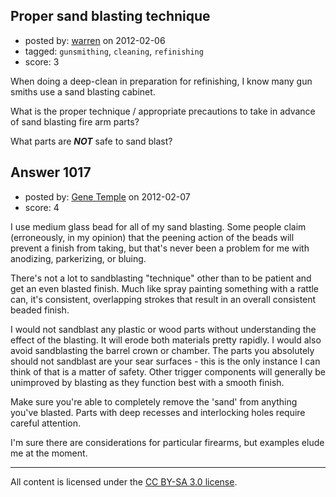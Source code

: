 ## Proper sand blasting technique

- posted by: [warren](https://stackexchange.com/users/-1/143-warren) on 2012-02-06
- tagged: `gunsmithing`, `cleaning`, `refinishing`
- score: 3

When doing a deep-clean in preparation for refinishing, I know many gun smiths use a sand blasting cabinet.

What is the proper technique / appropriate precautions to take in advance of sand blasting fire arm parts?

What parts are ***NOT*** safe to sand blast?


## Answer 1017

- posted by: [Gene Temple](https://stackexchange.com/users/-1/254-gene-temple) on 2012-02-07
- score: 4

I use medium glass bead for all of my sand blasting.  Some people claim (erroneously, in my opinion) that the peening action of the beads will prevent a finish from taking, but that's never been a problem for me with anodizing, parkerizing, or bluing.  

There's not a lot to sandblasting "technique" other than to be patient and get an even blasted finish.  Much like spray painting something with a rattle can, it's consistent, overlapping strokes that result in an overall consistent beaded finish.

I would not sandblast any plastic or wood parts without understanding the effect of the blasting.  It will erode both materials pretty rapidly.  I would also avoid sandblasting the barrel crown or chamber.  The parts you absolutely should not sandblast are your sear surfaces - this is the only instance I can think of that is a matter of safety.  Other trigger components will generally be unimproved by blasting as they function best with a smooth finish.

Make sure you're able to completely remove the 'sand' from anything you've blasted.  Parts with deep recesses and interlocking holes require careful attention.

I'm sure there are considerations for particular firearms, but examples elude me at the moment.



---

All content is licensed under the [CC BY-SA 3.0 license](https://creativecommons.org/licenses/by-sa/3.0/).
